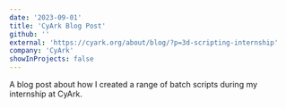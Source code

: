 ```yaml
---
date: '2023-09-01'
title: 'CyArk Blog Post'
github: ''
external: 'https://cyark.org/about/blog/?p=3d-scripting-internship'
company: 'CyArk'
showInProjects: false
---
```


A blog post about how I created a range of batch scripts during my internship at CyArk.
